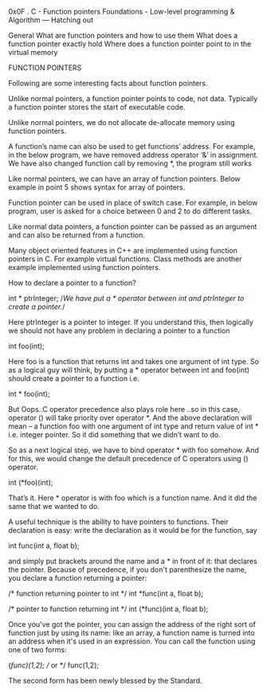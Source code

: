 0x0F . C - Function pointers
 Foundations - Low-level programming & Algorithm ― Hatching out

 General
 What are function pointers and how to use them
 What does a function pointer exactly hold
 Where does a function pointer point to in the virtual memory

 FUNCTION POINTERS

 Following are some interesting facts about function pointers.

 Unlike normal pointers, a function pointer points to code, not data. Typically a function pointer stores the start of executable code.

 Unlike normal pointers, we do not allocate de-allocate memory using function pointers.

 A function’s name can also be used to get functions’ address. For example, in the below program, we have removed address operator ‘&’ in assignment. We have also changed function call by removing *, the program still works

 Like normal pointers, we can have an array of function pointers. Below example in point 5 shows syntax for array of pointers.

 Function pointer can be used in place of switch case. For example, in below program, user is asked for a choice between 0 and 2 to do different tasks.

 Like normal data pointers, a function pointer can be passed as an argument and can also be returned from a function.

 Many object oriented features in C++ are implemented using function pointers in C. For example virtual functions. Class methods are another example implemented using function pointers.

 How to declare a pointer to a function?

 int * ptrInteger; /*We have put a * operator between int and ptrInteger to create a pointer.*/

 Here ptrInteger is a pointer to integer. If you understand this, then logically we should not have any problem in declaring a pointer to a function

 int foo(int);

 Here foo is a function that returns int and takes one argument of int type. So as a logical guy will think, by putting a * operator between int and foo(int) should create a pointer to a function i.e.

 int * foo(int);

 But Oops..C operator precedence also plays role here ..so in this case, operator () will take priority over operator *. And the above declaration will mean – a function foo with one argument of int type and return value of int * i.e. integer pointer. So it did something that we didn’t want to do.

 So as a next logical step, we have to bind operator * with foo somehow. And for this, we would change the default precedence of C operators using () operator.

 int (*foo)(int);

 That’s it. Here * operator is with foo which is a function name. And it did the same that we wanted to do.

 A useful technique is the ability to have pointers to functions. Their declaration is easy: write the declaration as it would be for the function, say

 int func(int a, float b);

 and simply put brackets around the name and a * in front of it: that declares the pointer. Because of precedence, if you don't parenthesize the name, you declare a function returning a pointer:

 /* function returning pointer to int */ int *func(int a, float b);

 /* pointer to function returning int */ int (*func)(int a, float b);

 Once you've got the pointer, you can assign the address of the right sort of function just by using its name: like an array, a function name is turned into an address when it's used in an expression. You can call the function using one of two forms:

 (*func)(1,2); /* or */ func(1,2);

 The second form has been newly blessed by the Standard.
